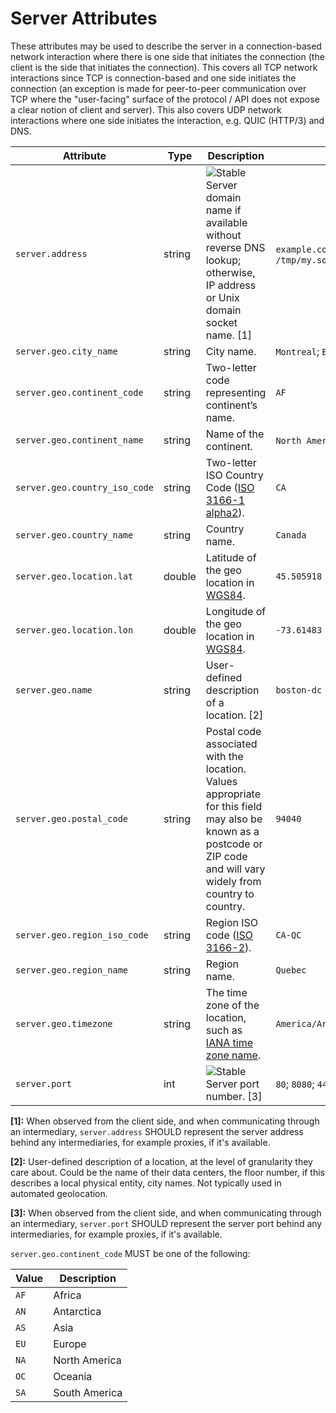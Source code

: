 <!--- Hugo front matter used to generate the website version of this page:
linkTitle: Server
--->

# Server Attributes

These attributes may be used to describe the server in a connection-based network interaction
where there is one side that initiates the connection (the client is the side that initiates the connection).
This covers all TCP network interactions since TCP is connection-based and one side initiates the
connection (an exception is made for peer-to-peer communication over TCP where the "user-facing" surface of the
protocol / API does not expose a clear notion of client and server).
This also covers UDP network interactions where one side initiates the interaction, e.g. QUIC (HTTP/3) and DNS.

<!-- semconv server(omit_requirement_level) -->
| Attribute  | Type | Description  | Examples  |
|---|---|---|---|
| `server.address` | string | ![Stable](https://img.shields.io/badge/-stable-lightgreen)<br>Server domain name if available without reverse DNS lookup; otherwise, IP address or Unix domain socket name. [1] | `example.com`; `10.1.2.80`; `/tmp/my.sock` |
| `server.geo.city_name` | string | City name. | `Montreal`; `Berlin` |
| `server.geo.continent_code` | string | Two-letter code representing continent’s name. | `AF` |
| `server.geo.continent_name` | string | Name of the continent. | `North America`; `Europe` |
| `server.geo.country_iso_code` | string | Two-letter ISO Country Code ([ISO 3166-1 alpha2](https://en.wikipedia.org/wiki/ISO_3166-1#Codes)). | `CA` |
| `server.geo.country_name` | string | Country name. | `Canada` |
| `server.geo.location.lat` | double | Latitude of the geo location in [WGS84](https://en.wikipedia.org/wiki/World_Geodetic_System#WGS84). | `45.505918` |
| `server.geo.location.lon` | double | Longitude of the geo location in [WGS84](https://en.wikipedia.org/wiki/World_Geodetic_System#WGS84). | `-73.61483` |
| `server.geo.name` | string | User-defined description of a location. [2] | `boston-dc` |
| `server.geo.postal_code` | string | Postal code associated with the location. Values appropriate for this field may also be known as a postcode or ZIP code and will vary widely from country to country. | `94040` |
| `server.geo.region_iso_code` | string | Region ISO code ([ISO 3166-2](https://en.wikipedia.org/wiki/ISO_3166-2)). | `CA-QC` |
| `server.geo.region_name` | string | Region name. | `Quebec` |
| `server.geo.timezone` | string | The time zone of the location, such as [IANA time zone name](https://nodatime.org/TimeZones). | `America/Argentina/Buenos_Aires` |
| `server.port` | int | ![Stable](https://img.shields.io/badge/-stable-lightgreen)<br>Server port number. [3] | `80`; `8080`; `443` |

**[1]:** When observed from the client side, and when communicating through an intermediary, `server.address` SHOULD represent the server address behind any intermediaries, for example proxies, if it's available.

**[2]:** User-defined description of a location, at the level of granularity they care about. Could be the name of their data centers, the floor number, if this describes a local physical entity, city names. Not typically used in automated geolocation.

**[3]:** When observed from the client side, and when communicating through an intermediary, `server.port` SHOULD represent the server port behind any intermediaries, for example proxies, if it's available.

`server.geo.continent_code` MUST be one of the following:

| Value  | Description |
|---|---|
| `AF` | Africa |
| `AN` | Antarctica |
| `AS` | Asia |
| `EU` | Europe |
| `NA` | North America |
| `OC` | Oceania |
| `SA` | South America |
<!-- endsemconv -->